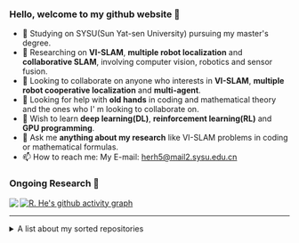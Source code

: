### Hello, welcome to my github website  👋

- 🏫 Studying on SYSU(Sun Yat-sen University) pursuing my master's degree.
- 🌱 Researching on **VI-SLAM**, **multiple robot localization** and **collaborative SLAM**, involving computer vision, robotics and sensor fusion.
- 👯 Looking to collaborate on anyone who interests in **VI-SLAM**, **multiple robot cooperative localization** and **multi-agent**.
- 🤝 Looking for help with **old hands** in coding and mathematical theory and the ones who I' m looking to collaborate on.
- 🤔 Wish to learn **deep learning(DL)**, **reinforcement learning(RL)** and **GPU programming**.
- 💬 Ask me **anything about my research** like VI-SLAM problems in coding or mathematical formulas.
- 📫 How to reach me: My E-mail: <a href="mailto:herh5@mail2.sysu.edu.cn"> herh5@mail2.sysu.edu.cn </a>

### Ongoing Research 🏃
<a href="https://github.com/RonghaiHe/Kimera-Multi">
  <img align="left" src="https://github-readme-stats.vercel.app/api/pin/?username=RonghaiHe&repo=Kimera-Multi&show_owner=true&theme=dracula" />
</a>

<!--### About my Github status
<div align="left"><table>

<tr><td align="center" width="65%">
    
[![Ronghai He's github stats](https://github-readme-stats.vercel.app/api?username=RonghaiHe&count_private=true&show_icons=true&include_all_commits=true&theme=github_dark_dimmed)](https://github.com/RonghaiHe/github-readme-stats)

</td><td align="center" width="35%">

[![Top Langs](https://github-readme-stats.vercel.app/api/top-langs/?username=RonghaiHe&layout=compact&langs_count=6&theme=github_dark_dimmed)](https://github.com/RonghaiHe/github-readme-stats)
</td></tr>
</table></div>-->

[![R. He's github activity graph](https://github-readme-activity-graph.vercel.app/graph?username=RonghaiHe&theme=dracula)](https://github.com/ashutosh00710/github-readme-activity-graph)

---
<details>
  <summary> A list about my sorted repositories </summary>

### My sorted repositories 
#### My Project
##### Research
* [RobustCL](https://github.com/RonghaiHe/RobustCL): A repository corresponding to my paper: *Robust Cooperative Localization with Failed Communication and Biased Measurements*;
* [Kimera-Multi](https://github.com/RonghaiHe/Kimera-Multi): A repository corresponding to my ongoing research based on the research from [MIT-SPARK](https://github.com/MIT-SPARK);
* [nlink_parser](https://github.com/RonghaiHe/nlink_parser): A repository about multi-UWB, forked from [nooploop](https://github.com/nooploop-dev);

##### Fun
* [RonghaiHe](https://github.com/RonghaiHe/RonghaiHe): Repository of my own github profile;

#### Note
* [Notes_cpp_project](https://github.com/RonghaiHe/Notes_cpp_project): Some notes from awesome cpp projects;
* [intall_app_in_ubuntu_tutorial](https://github.com/RonghaiHe/intall_app_in_ubuntu_tutorial): Some frequent application installation tutorial in ubuntu;

#### Other Forked Repositories
##### For research
* [multirobot_localization_tsangkai_utias](https://github.com/multirobot_localization_tsangkai_utias): A CL repository from a Ph.D. [tsangkai](https://github.com/tsangkai) to run UTIAS dataset;
* [multirobot_localization_tsangkai](https://github.com/multirobot_localization_tsangkai): A CL repository from a Ph.D. [tsangkai](https://github.com/tsangkai);
* [ORB_SLAM3](https://github.com/RonghaiHe/ORB_SLAM3): A famous SLAM repository from [UZ-SLAMLab](https://github.com/UZ-SLAMLab);
* [D2SLAM](https://github.com/RonghaiHe/D2SLAM): A famous CSLAM repository from [HKUST Aerial Robotics Group](https://github.com/HKUST-Aerial-Robotics);
* Kimera-* (except Kimera-Multi): [Kimera-VIO](https://github.com/RonghaiHe/Kimera-VIO), [Kimera-VIO-ROS](https://github.com/RonghaiHe/Kimera-VIO-ROS), [Kimera-Distributed](https://github.com/RonghaiHe/Kimera-Distributed), [Kimera-PGMO](https://github.com/RonghaiHe/Kimera-PGMO), [Kimera-Multi-LCD](https://github.com/RonghaiHe/Kimera-Multi-LCD), [dpgo](https://github.com/RonghaiHe/dpgo), [dpgo_ros](https://github.com/RonghaiHe/dpgo_ros): Sub repositories about [Kimera-Multi](https://github.com/RonghaiHe/Kimera-Multi) from [MIT-SPARK](https://github.com/MIT-SPARK);

##### For Pull Request
* [Kimera-Distributed](https://github.com/RonghaiHe/Kimera-Distributed): Fix path names in RViz;
* [Kimera-Multi-LCD](https://github.com/RonghaiHe/Kimera-Multi-LCD): Fix order of make;
* [Kimera-VIO](https://github.com/RonghaiHe/Kimera-VIO): Fix visibility of a function in one branch;
* [LaTeX_OCR_PRO](https://github.com/RonghaiHe/LaTeX_OCR_PRO): Fix codes for latest version;
* [gpt_academic](https://github.com/RonghaiHe/gpt_academic): To classify the conclusion of code intepretation more reasonably

These are what I just modified without Pull Request
* [Kimera-PGMO](https://github.com/RonghaiHe/Kimera-PGMO): Add `Boost::timer` in `CMakeLists.txt`  and `chrono` in cpp

##### For fun
* [ctrip_spider_frame](https://github.com/RonghaiHe/ctrip_spider_frame): Try collecting infomation from crawler
</details>
